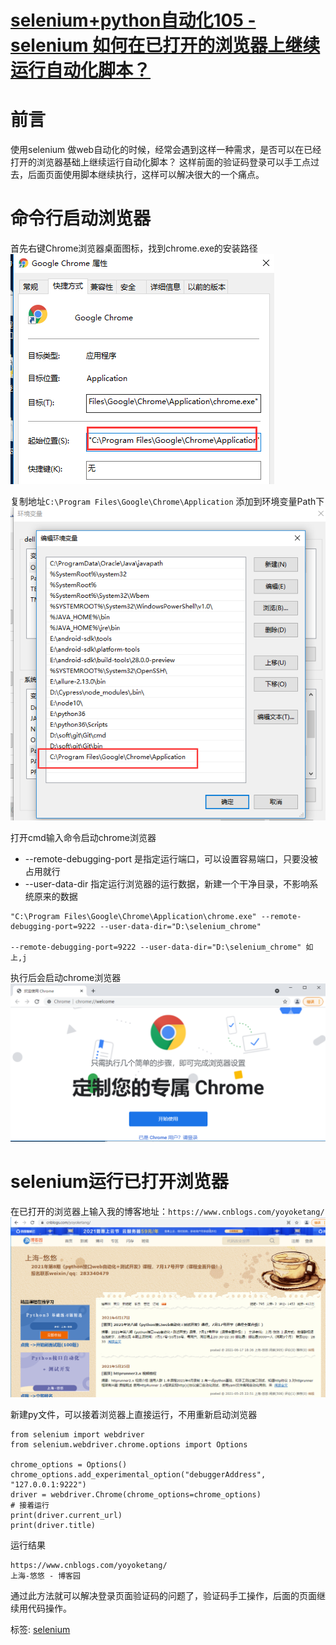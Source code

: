# [selenium+python自动化105 - selenium 如何在已打开的浏览器上继续运行自动化脚本？](https://www.cnblogs.com/yoyoketang/p/15132889.html)

# 前言

使用selenium 做web自动化的时候，经常会遇到这样一种需求，是否可以在已经打开的浏览器基础上继续运行自动化脚本？
这样前面的验证码登录可以手工点过去，后面页面使用脚本继续执行，这样可以解决很大的一个痛点。

# 命令行启动浏览器

首先右键Chrome浏览器桌面图标，找到chrome.exe的安装路径
![img](1070438-20210812150837959-1967894301.png)

复制地址`C:\Program Files\Google\Chrome\Application` 添加到环境变量Path下
![img](1070438-20210812150932038-225874649.png)

打开cmd输入命令启动chrome浏览器

- --remote-debugging-port 是指定运行端口，可以设置容易端口，只要没被占用就行
- --user-data-dir 指定运行浏览器的运行数据，新建一个干净目录，不影响系统原来的数据

```
"C:\Program Files\Google\Chrome\Application\chrome.exe" --remote-debugging-port=9222 --user-data-dir="D:\selenium_chrome"

--remote-debugging-port=9222 --user-data-dir="D:\selenium_chrome" 如上,j
```

执行后会启动chrome浏览器
![img](1070438-20210812151340835-770047728.png)

# selenium运行已打开浏览器

在已打开的浏览器上输入我的博客地址：`https://www.cnblogs.com/yoyoketang/`
![img](1070438-20210812151701124-180112169.png)

新建py文件，可以接着浏览器上直接运行，不用重新启动浏览器

```
from selenium import webdriver
from selenium.webdriver.chrome.options import Options

chrome_options = Options()
chrome_options.add_experimental_option("debuggerAddress", "127.0.0.1:9222")
driver = webdriver.Chrome(chrome_options=chrome_options)
# 接着运行
print(driver.current_url)
print(driver.title)
```

运行结果

```
https://www.cnblogs.com/yoyoketang/
上海-悠悠 - 博客园
```

通过此方法就可以解决登录页面验证码的问题了，验证码手工操作，后面的页面继续用代码操作。

标签: [selenium](https://www.cnblogs.com/yoyoketang/tag/selenium/)